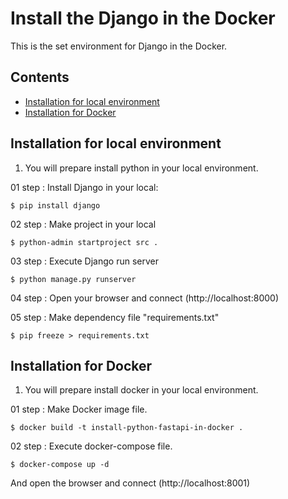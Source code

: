 # Install the Django in the Docker

This is the set environment for Django in the Docker.

## Contents

* [Installation for local environment](#Installation-for-local-environment)
* [Installation for Docker](#Installation-for-Docker)


## Installation for local environment

1. You will prepare install python in your local environment.


01 step : Install Django in your local:

    $ pip install django 

02 step : Make project in your local

    $ python-admin startproject src .

03 step : Execute Django run server

    $ python manage.py runserver

04 step : Open your browser and connect (http://localhost:8000)

05 step : Make dependency file "requirements.txt"

    $ pip freeze > requirements.txt


## Installation for Docker

1. You will prepare install docker in your local environment.

01 step : Make Docker image file.

    $ docker build -t install-python-fastapi-in-docker . 

02 step : Execute docker-compose file.

    $ docker-compose up -d

And open the browser and connect (http://localhost:8001)
